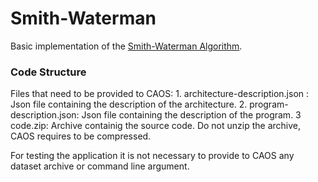 # Smith-Waterman
Basic implementation of the [Smith-Waterman Algorithm](https://en.wikipedia.org/wiki/Smith%E2%80%93Waterman_algorithm "Smith-Waterman Algorithm").

### Code Structure
Files that need to be provided to CAOS:
	1. architecture-description.json : Json file containing the description of the architecture.
	2. program-description.json: Json file containing the description of the program.
	3 code.zip: Archive containig the source code. Do not unzip the archive, CAOS requires to be compressed.

For testing the application it is not necessary to provide to CAOS any dataset archive or command line argument.